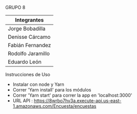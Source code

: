 GRUPO 8

| Integrantes |
|--------------------|
| Jorge    Bobadilla |
| Denisse  Cárcamo   |
| Fabián   Fernandez |
| Rodolfo  Jaramillo |
| Eduardo  León      |

Instrucciones de Uso

* Instalar con node y Yarn
* Correr 'Yarn install' para los módulos
* Correr 'Yarn start' para correr la app en 'localhost:3000'
* URL API : https://8wrbo7hv3a.execute-api.us-east-1.amazonaws.com/Encuesta/encuestas
